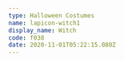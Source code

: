 ```yaml
---
type: Halloween Costumes
name: lapicon-witch1
display_name: Witch
code: f038
date: 2020-11-01T05:22:15.080Z
---
```

